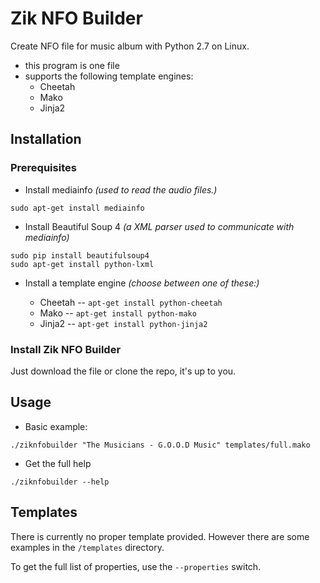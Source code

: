 # Zik NFO Builder

Create NFO file for music album with Python 2.7 on Linux.

* this program is one file
* supports the following template engines:
  * Cheetah
  * Mako
  * Jinja2

## Installation

### Prerequisites

* Install mediainfo
*(used to read the audio files.)*
```
sudo apt-get install mediainfo
```
* Install Beautiful Soup 4
*(a XML parser used to communicate with mediainfo)*
```
sudo pip install beautifulsoup4 
sudo apt-get install python-lxml
```
* Install a template engine
*(choose between one of these:)*

  * Cheetah -- `apt-get install python-cheetah`
  * Mako -- `apt-get install python-mako`
  * Jinja2 -- `apt-get install python-jinja2`

### Install Zik NFO Builder

Just download the file or clone the repo, it's up to you.

## Usage

* Basic example: 
```
./ziknfobuilder "The Musicians - G.O.O.D Music" templates/full.mako
```
* Get the full help
```
./ziknfobuilder --help
```

## Templates

There is currently no proper template provided. However there are some examples in the `/templates` directory.

To get the full list of properties, use the `--properties` switch.
